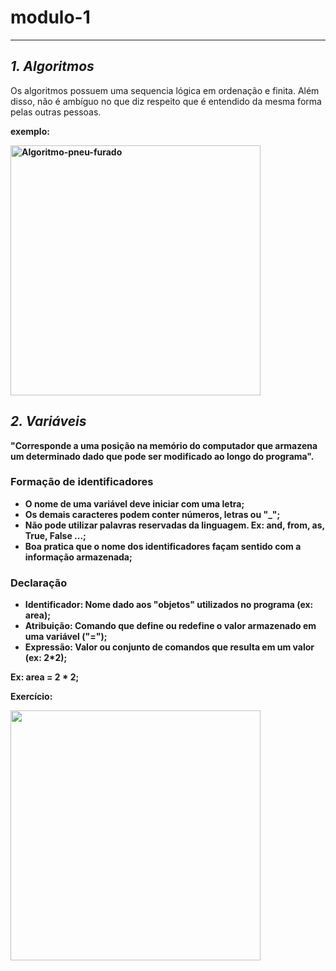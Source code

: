 # modulo-1
------
## *1. Algoritmos*

Os algoritmos possuem uma sequencia lógica em ordenação e finita. Além disso, não é ambíguo no que diz respeito que é entendido da mesma forma pelas outras pessoas.

<b>exemplo:<b>

<img src="https://slideplayer.com.br/slide/44194/1/images/11/Algoritmos+Abaixo+segue+um+exemplo+simples+de+algoritmo%2C+para+a+troca+de+um+pneu+furado%3A+desligar+o+carro..jpg" alt="Algoritmo-pneu-furado" width="400"/>

## *2. Variáveis*

"Corresponde a uma posição na memório do computador que armazena um determinado dado que pode ser modificado ao longo do programa".
  
### Formação de identificadores
  - O nome de uma variável deve iniciar com uma letra;
  - Os demais caracteres podem conter números, letras ou "_";
  - Não pode utilizar palavras reservadas da linguagem. Ex: and, from, as, True, False ...;
  - Boa pratica que o nome dos identificadores façam sentido com a informação armazenada;
  
### Declaração
  - Identificador: Nome dado aos "objetos" utilizados no programa (ex: area);
  - Atribuição: Comando que define ou redefine o valor armazenado em uma variável ("=");
  - Expressão: Valor ou conjunto de comandos que resulta em um valor (ex: 2*2);

Ex: area = 2 * 2;
  
  Exercício:
  
<img src="https://i.ibb.co/QDtgBL5/Captura-de-tela-de-2021-10-06-23-04-32.png" width="400">
